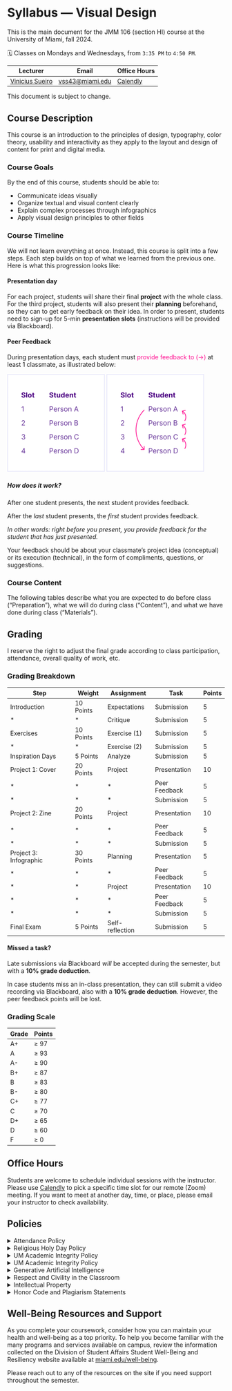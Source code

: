 <link rel="stylesheet" href="https://vsueiro.com/syllabus-generator/lib/timeline.css">
<script src="https://vsueiro.com/syllabus-generator/lib/timeline.js" defer></script>

# Syllabus — Visual Design

This is the main document for the JMM 106 (section HI) course at the University of Miami, fall 2024.

🗓 Classes on Mondays and Wednesdays, from `3:35 PM` to `4:50 PM`.

<table>
  <thead>
    <tr>
      <th>Lecturer</th>
      <th>Email</th>
      <th>Office Hours</th>
    </tr>
  </thead>
  <tbody>
    <tr>
      <td><a href="https://com.miami.edu/profile/vinicius-sueiro/">Vinicius Sueiro</a></td>
      <td><a href="mailto:vss43@miami.edu">vss43@miami.edu</a></td>
      <td><a href="https://calendly.com/viniciussueiro/office-hours">Calendly</a></td>
    </tr>
  </tbody>
</table>

This document is subject to change.

## Course Description

This course is an introduction to the principles of design, typography, color theory, usability and interactivity as they apply to the layout and design of content for print and digital media.

### Course Goals

By the end of this course, students should be able to:

- Communicate ideas visually
- Organize textual and visual content clearly
- Explain complex processes through infographics
- Apply visual design principles to other fields

<!--
### Course Topics
…
-->

### Course Timeline

We will not learn everything at once. Instead, this course is split into a few steps. Each step builds on top of what we learned from the previous one. Here is what this progression looks like:

<div class="timeline" data-id="1I56IhOYqak3-9n9C5Ce12DEX9ZRdUFnZmGXZIf45lp8" data-range="JMM 106"></div>

#### Presentation day

For each project, students will share their final **project** with the whole class. For the third project, students will also present their **planning** beforehand, so they can to get early feedback on their idea. In order to present, students need to sign-up for 5-min **presentation slots** (instructions will be provided via Blackboard).

#### Peer Feedback

During presentation days, each student must <span style="color: DeepPink">provide feedback to (→)</span> at least 1 classmate, as illustrated below:

<img src="../../media/peer-feedback.gif" alt="Animated diagram" width="226" class="screen-only">
<img src="../../media/peer-feedback-print.png" alt="Animated diagram" width="226" class="print-only">

##### How does it work?

After one student presents, the next student provides feedback.

After the _last_ student presents, the _first_ student provides feedback.

_In other words: right before you present, you provide feedback for the student that has just presented._

Your feedback should be about your classmate’s project idea (conceptual) or its execution (technical), in the form of compliments, questions, or suggestions.

### Course Content

The following tables describe what you are expected to do before class (“Preparation”), what we will do during class (“Content”), and what we have done during class (“Materials”).

<div class="table" data-step="1"></div>

<div class="table" data-step="2"></div>

<div class="table" data-step="3"></div>

<div class="table" data-step="4"></div>

<div class="table" data-step="5"></div>

## Grading

I reserve the right to adjust the final grade according to class participation, attendance, overall quality of work, etc.

### Grading Breakdown

| Step                   | Weight    | Assignment      | Task          | Points |
| ---------------------- | --------- | --------------- | ------------- | ------ |
| Introduction           | 10 Points | Expectations    | Submission    | 5      |
| \*                     | \*        | Critique        | Submission    | 5      |
| Exercises              | 10 Points | Exercise (1)    | Submission    | 5      |
| \*                     | \*        | Exercise (2)    | Submission    | 5      |
| Inspiration Days       | 5 Points  | Analyze         | Submission    | 5      |
| Project 1: Cover       | 20 Points | Project         | Presentation  | 10     |
| \*                     | \*        | \*              | Peer Feedback | 5      |
| \*                     | \*        | \*              | Submission    | 5      |
| Project 2: Zine        | 20 Points | Project         | Presentation  | 10     |
| \*                     | \*        | \*              | Peer Feedback | 5      |
| \*                     | \*        | \*              | Submission    | 5      |
| Project 3: Infographic | 30 Points | Planning        | Presentation  | 5      |
| \*                     | \*        | \*              | Peer Feedback | 5      |
| \*                     | \*        | Project         | Presentation  | 10     |
| \*                     | \*        | \*              | Peer Feedback | 5      |
| \*                     | \*        | \*              | Submission    | 5      |
| Final Exam             | 5 Points  | Self-reflection | Submission    | 5      |

#### Missed a task?

Late submissions via Blackboard <em>will</em> be accepted during the semester, but with a **10% grade deduction**.

In case students miss an in-class presentation, they can still submit a video recording via Blackboard, also with a **10% grade deduction**. However, the peer feedback points will be lost.

### Grading Scale

| Grade | Points |
| ----- | ------ |
| A+    | ≥ 97   |
| A     | ≥ 93   |
| A-    | ≥ 90   |
| B+    | ≥ 87   |
| B     | ≥ 83   |
| B-    | ≥ 80   |
| C+    | ≥ 77   |
| C     | ≥ 70   |
| D+    | ≥ 65   |
| D     | ≥ 60   |
| F     | ≥ 0    |

## Office Hours

Students are welcome to schedule individual sessions with the instructor. Please use [Calendly](https://calendly.com/viniciussueiro/office-hours) to pick a specific time slot for our remote (Zoom) meeting. If you want to meet at another day, time, or place, please email your instructor to check availability.

## Policies

<details>
  <summary>Attendance Policy</summary>
  <p>
    Class attendance is critical to the success of hands-on classes, including class participation in discussions and completion of in-class assignments. All students are responsible for material covered in the classroom regardless of their presence; therefore, check the class Blackboard for announcements, assignment requirements and due dates. Do not email your instructor to find out what has been posted to Blackboard.
  </p>
</details>

<details>
  <summary>Religious Holy Day Policy</summary>
  <p>
    It is the student’s obligation to provide faculty members with notice of the dates they will be absent for religious holy days, preferably before the beginning of classes but no later than the end of the first three (3) class days. Absences due to observance of religious holy days not pre-arranged within the first three class days may be considered unexcused and there is no obligation to allow any make up work, including examinations. Missing a class due to travel plans associated with a particular religious holy day does not constitute an excused absence. The University’s complete Religious Holy Day Policy can be found in the current UM Bulletin.
  </p> 
</details>

<details>
  <summary>UM Academic Integrity Policy</summary>
  <p>
    Students in this and all UM courses are bound by the
    <a href="https://fs.miami.edu/_assets/pdf/facultysenate/Documents/academic-integrity-policy-final-changes-accepted.pdf">University’s Academic Integrity Policy</a>. 
  </p> 
</details>

<!-- AI -->

<details>
  <summary>UM Academic Integrity Policy</summary>
  <p>
    Students in this and all UM courses are bound by the
    <a href="https://fs.miami.edu/_assets/pdf/facultysenate/Documents/academic-integrity-policy-final-changes-accepted.pdf">University’s Academic Integrity Policy</a>. 
  </p> 
</details>

<details>
  <summary>Generative Artificial Intelligence</summary>
  <p>
    ChatGPT and other Generative Artificial Intelligence (AI) software may be useful tools for enhancing learning, productivity, and creativity. For instance, they can assist with brainstorming, finding information, and creating materials, such as text, images, and other media. However, these tools must be used appropriately and ethically, and you must understand their limitations. In particular, it is important to realize that all AI software has the following limitations:
  </p> 
  <ul>
    <li>How output is arrived at is not clear as the internal processes used to produce a particular output within the generative AI cannot be determined.</li>
    <li>AI output is typically based on data harvested from unknown online sources. As such, it may reflect biases that should be acknowledged. AI output may also be inaccurate or entirely fabricated, even if it appears reliable or factual.</li>
    <li>AI evokes a range of intellectual property concerns; sourcing and ownership of information is often unclear and is currently the subject of ongoing litigation.</li>
  </ul>

  <p>If you use AI tools in any part of your work, you are responsible for the final product of that work, both academically and in the workforce.</p>

  <p><i>General AI Principles</i></p>

  <ol>
    <li>AI should help you think, not think for you. AI tools may be used to help generate ideas, frame problems, and perform research. It can be a starting point for your own thought process, analysis, and discovery. Do not use them to do your work for you, e.g., do not enter an assignment question into ChatGPT and copy and paste the response as your answer.</li>
    <li>The use of AI must be open and documented. The use of any AI in the creation of your work must be declared in your submission and explained. Your faculty can provide guidance as to the format and contents of the disclosure.</li>
    <li>Engage with AI Responsibly and Ethically. Engage with AI technologies responsibly, critically evaluating AI-generated outputs and considering potential biases, limitations, and ethical implications in your analysis and discussions. Ensure that the data used for AI applications are obtained and shared responsibly. Never pass off as your own work generated by AI.</li>
    <li>You are 100% responsible for your final product. You are the user; if the AI tool makes a mistake, and you use it, then it’s your mistake. If you don’t know whether a statement about any item in the output is true, then it is your responsibility to research it. If you cannot verify it as factual, you should delete it. You hold full responsibility for AI-generated content. Ideas must be attributed, and sources must be verified.</li>
    <li>These principles are in effect unless the instructor gives you specific guidelines for an assignment or exam. It is your responsibility to ensure you are following the correct guidelines. Not following them will result in a breach of the Academic Integrity Policy.</li>
    <li>Data that are confidential or personal should not be entered into generative AI tools. Putting confidential or personal data into these tools exposes you and others to the loss of important information. Therefore, do not do so. See point 3 above.</li>
    <li>The rules and practices on the use of AI may vary from class to class, discipline to discipline. Do not assume that what is acceptable in a Computer Science class will be acceptable in a Philosophy class. It is the student’s responsibility to stay informed as to the instructor’s expectations. When in doubt, ask.</li>
  </ol>

  <p><i>SoC-Specific Principles for the Use of AI</i></p>

  <p>Please adhere to the following overarching institutional principles for the use of AI systems in any SoC coursework:</p>

  <ul>
    <li>Unless expressly approved by the instructor in writing, AI system outcomes should not be incorporated in final submissions or deliverables. They should solely be employed for process and research purposes.</li>
    <li>Students must properly cite the AI systems and document the pertinent prompts utilized during their process and research in the final assignment outcomes.</li>
    <li>Unless expressly approved by the instructor in writing, refrain from using the names of artists, designers, companies, or brands within the prompts. This is to uphold the artistic integrity of those involved.</li>
    <li>The instructor must ensure equitable access to any AI systems utilized in the course. This means that platforms used by students to meet course requirements must be freely accessible or offered through a UM-provided subscription.</li>
  </ul>

</details>

<details>
  <summary>Respect and Civility in the Classroom</summary>

  <p>The School of Communication is committed to providing a safe, comfortable and inclusive learning environment that promotes a culture of respect and civility for everyone. Disruptive, rude, discriminatory, or disrespectful behavior toward the instructor, guest lecturers, or your fellow students will not be tolerated. Students who exhibit disruptive or uncivil behavior will be required to leave the classroom.</p>
</details>

<!-- -->

<details>
    <summary>Intellectual Property</summary>
    <p>
      Pursuant to the University’s Policy on Inventions, Intellectual Property, and Technology Transfer, “courseware” includes course syllabi, assignments, assessments, software, and/or other materials that are first created and made available to students as part of the educational curriculum at the University. Courseware is owned by the faculty member, unless otherwise agreed to beforehand in a written contract between the University and the faculty member. This policy and position have not changed due to recent circumstances and this policy and definitions apply to all means by which the course material is provided.
    </p>
    <p>
      The instructor is the copyright owner of the courseware; individual <b>recordings of the materials on Blackboard and/or of the course sessions are not allowed</b>; and such materials cannot be shared outside the physical or virtual classroom environments.
    </p>
</details>

<details>
    <summary>Honor Code and Plagiarism Statements</summary>
    <p>
      Students enrolled in this course are expected to abide by the University of Miami Honor Code. The purpose of the Honor Code is to protect the academic integrity of the University by encouraging consistent ethical behavior in assigned coursework. Academic dishonesty of any kind, for whatever reason, will not be tolerated.
    </p>
    <p>
      No honest student wants to be guilty of the intellectual crime of plagiarism, even unintentionally. Therefore, we provide you with these guidelines so that you don't accidentally fall into the plagiarism trap.
    </p>
    <p>
      Plagiarism is the taking of someone else's words, work, or ideas, and passing them off as a product of your own efforts. Plagiarism may occur when a person fails to place quotation marks around someone else's exact words, directly rephrasing or paraphrasing someone else's words while still following the general form of the original, and/or failing to issue the proper citation to one's source material.
    </p>
    <p>
      In student papers, plagiarism is often due to…
    </p>
    <ul>
      <li>turning in someone else's paper as one's own</li>
      <li>using another person's data or ideas without acknowledgment</li>
      <li>failing to cite a written source (printed or internet) of information that you used to collect data or ideas</li>
      <li>copying an author's exact words and putting them in the paper without quotation marks</li>
      <li>rephrasing an author's words and failing to cite the source</li>
      <li>copying, rephrasing, or quoting an author's exact words and citing a source other than where the material was obtained. (For example, using a secondary source which cites the original material, but citing only the primary material. This misrepresents the nature of the scholarship involved in creating the paper. If you have not read an original publication, do not cite it in your references as if you have!)</li>
      <li>using wording that is very similar to that of the original source, but passing it off as one's own.</li>
    </ul>
    <p>The last item is probably the most common problem in student writing. It is still plagiarism if the student uses an author's key phrases or sentences in a way that implies they are his/her own, even if s/he cites the source.</p>
</details>

## Well-Being Resources and Support

As you complete your coursework, consider how you can maintain your health and well-being as a top priority. To help you become familiar with the many programs and services available on campus, review the information collected on the Division of Student Affairs Student Well-Being and Resiliency website available at [miami.edu/well-being](https://miami.edu/well-being).

Please reach out to any of the resources on the site if you need support throughout the semester.

<!--
## Learn More

There is a _lot_ of learning resources out there. This course does not intend to replace any of those. Instead, we heavily rely on them. Here are some good free learning resources:

- [W3Schools](https://www.w3schools.com/) (simplified documentation)
- [MDN Web Docs](https://developer.mozilla.org/) (advanced documentation)
- [freeCodeCamp](https://www.freecodecamp.org/) (beginner-friendly courses)
- [Codecademy](https://www.codecademy.com/learn/introduction-to-javascript/modules/learn-javascript-introduction/cheatsheet) (amazing JavaScript cheatsheet)
-->
